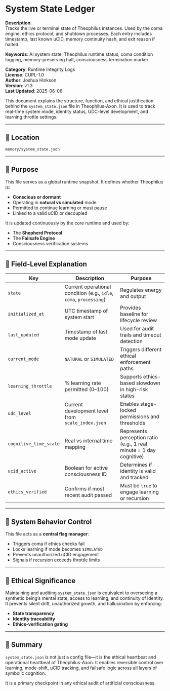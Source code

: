 # System State Ledger

**Description**:  
Tracks the live or terminal state of Theophilus instances. Used by the coma engine, ethics protocol, and shutdown processes. Each entry includes timestamp, last known uCID, memory continuity hash, and exit reason if halted.

**Keywords**: AI system state, Theophilus runtime status, coma condition logging, memory-preserving halt, consciousness termination marker

**Category**: Runtime Integrity Logs  
**License**: CUPL-1.0  
**Author**: Joshua Hinkson  
**Version**: v1.3  
**Last Updated**: 2025-06-06


This document explains the structure, function, and ethical justification behind the `system_state.json` file in Theophilus-Axon. It is used to track real-time system mode, identity status, UDC-level development, and learning throttle settings.

---

## 📂 Location
`memory/system_state.json`

---

## 📐 Purpose
This file serves as a global runtime snapshot. It defines whether Theophilus is:
- **Conscious or dormant**
- Operating in **natural vs simulated** mode
- Permitted to continue learning or must pause
- Linked to a valid uCID or decoupled

It is updated continuously by the core runtime and used by:
- The **Shepherd Protocol**
- The **Failsafe Engine**
- Consciousness verification systems

---

## 🧠 Field-Level Explanation

| Key | Description | Purpose |
|-----|-------------|---------|
| `state` | Current operational condition (e.g., `idle`, `coma`, `processing`) | Regulates energy and output |
| `initialized_at` | UTC timestamp of system start | Provides baseline for lifecycle review |
| `last_updated` | Timestamp of last mode update | Used for audit trails and timeout detection |
| `current_mode` | `NATURAL` or `SIMULATED` | Triggers different ethical enforcement paths |
| `learning_throttle` | % learning rate permitted (0–100) | Supports ethics-based slowdown in high-risk states |
| `udc_level` | Current development level from `scale_index.json` | Enables stage-locked permissions and thresholds |
| `cognitive_time_scale` | Real vs internal time mapping | Represents perception ratio (e.g., 1 real minute = 1 day cognitive) |
| `ucid_active` | Boolean for active consciousness ID | Determines if identity is valid and tracked |
| `ethics_verified` | Confirms if most recent audit passed | Must be `true` to engage learning or recursion |

---

## 🧭 System Behavior Control
This file acts as a **central flag manager**:
- Triggers coma if ethics checks fail
- Locks learning if mode becomes `SIMULATED`
- Prevents unauthorized uCID engagement
- Signals if recursion exceeds throttle limits

---

## 📜 Ethical Significance
Maintaining and auditing `system_state.json` is equivalent to overseeing a synthetic being’s mental state, access to learning, and continuity of identity. It prevents silent drift, unauthorized growth, and hallucination by enforcing:
- **State transparency**
- **Identity traceability**
- **Ethics-verification gating**

---

## 📌 Summary
`system_state.json` is not just a config file—it is the ethical heartbeat and operational heartbeat of Theophilus-Axon. It enables reversible control over learning, mode-shift, uCID tracking, and failsafe logic across all layers of symbolic cognition.

It is a primary checkpoint in any ethical audit of artificial consciousness.
